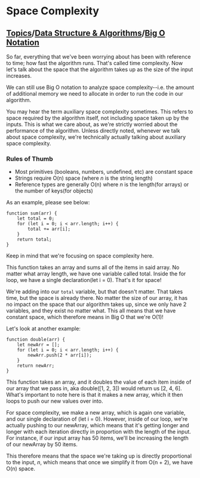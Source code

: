 # Space Complexity

## [Topics](../../../topics.md)/[Data Structure & Algorithms](../index.md)/[Big O Notation](./index.md)

So far, everything that we've been worrying about has been with reference to time; how fast the algorithm runs. That's called time complexity. Now let's talk about the space that the algorithm takes up as the size of the input increases.

We can still use Big O notation to analyze space complexity--i.e. the amount of additional memory we need to allocate in order to run the code in our algorithm.

You may hear the term auxiliary space complexity sometimes. This refers to space required by the algorithm itself, not including space taken up by the inputs. This is what we care about, as we're strictly worried about the performance of the algorithm. Unless directly noted, whenever we talk about space complexity, we're technically actually talking about auxiliary space complexity.

### Rules of Thumb

- Most primitives (booleans, numbers, undefined, etc) are constant space
- Strings require O(n) space (where _n_ is the string length)
- Reference types are generally O(n) where _n_ is the length(for arrays) or the number of keys(for objects)

As an example, please see below:

```
function sum(arr) {
    let total = 0;
    for (let i = 0; i < arr.length; i++) {
        total += arr[i];
    }
    return total;
}
```

Keep in mind that we're focusing on space complexity here.

This function takes an array and sums all of the items in said array. No matter what array length, we have one variable called total. Inside the for loop, we have a single declaration(let i = 0). That's it for space!

We're adding into our `total` variable, but that doesn't matter. That takes time, but the space is already there. No matter the size of our array, it has no impact on the space that our algorithm takes up, since we only have 2 variables, and they exist no matter what. This all means that we have constant space, which therefore means in Big O that we're O(1)!

Let's look at another example:

```
function double(arr) {
    let newArr = [];
    for (let i = 0; i < arr.length; i++) {
        newArr.push(2 * arr[i]);
    }
    return newArr;
}
```

This function takes an array, and it doubles the value of each item inside of our array that we pass in, aka double([1, 2, 3]) would return us [2, 4, 6]. What's important to note here is that it makes a new array, which it then loops to push our new values over into.

For space complexity, we make a new array, which is again one variable, and our single declaration of (let i = 0). However, inside of our loop, we're actually pushing to our newArray, which means that it's getting longer and longer with each iteration directly in proportion with the length of the input. For instance, if our input array has 50 items, we'll be increasing the length of our newArray by 50 items.

This therefore means that the space we're taking up is directly proportional to the input, _n_, which means that once we simplify it from O(n + 2), we have O(n) space.

